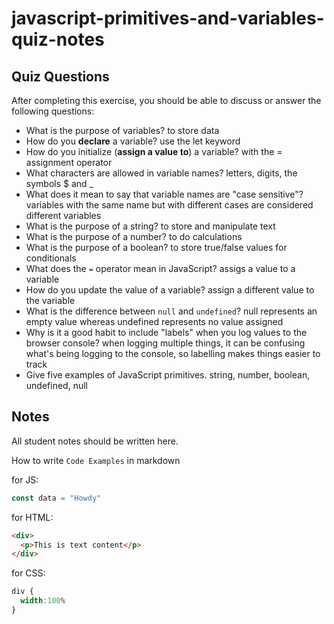 # javascript-primitives-and-variables-quiz-notes

## Quiz Questions

After completing this exercise, you should be able to discuss or answer the following questions:

- What is the purpose of variables?
to store data
- How do you **declare** a variable?
use the let keyword
- How do you initialize (**assign a value to**) a variable?
with the = assignment operator
- What characters are allowed in variable names?
letters, digits, the symbols $ and _
- What does it mean to say that variable names are "case sensitive"?
variables with the same name but with different cases are considered different variables
- What is the purpose of a string?
to store and manipulate text
- What is the purpose of a number?
to do calculations
- What is the purpose of a boolean?
to store true/false values for conditionals
- What does the `=` operator mean in JavaScript?
assigs a value to a variable
- How do you update the value of a variable?
assign a different value to the variable
- What is the difference between `null` and `undefined`?
null represents an empty value whereas undefined represents no value assigned
- Why is it a good habit to include "labels" when you log values to the browser console?
when logging multiple things, it can be confusing what's being logging to the console, so labelling makes things easier to track
- Give five examples of JavaScript primitives.
string, number, boolean, undefined, null
## Notes

All student notes should be written here.


How to write `Code Examples` in markdown

for JS:
```javascript
const data = "Howdy"
```

for HTML:
```html
<div>
  <p>This is text content</p>
</div>
```

for CSS:
```css
div {
  width:100%
}
```

